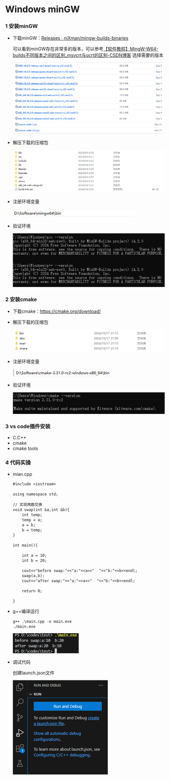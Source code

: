 # Windows minGW

### 1 安装minGW

* 下载minGW：[Releases · niXman/mingw-builds-binaries](https://github.com/niXman/mingw-builds-binaries/releases)

  可以看到minGW存在非常多的版本，可以参考[【软件教程】MingW-W64-builds不同版本之间的区别_msvcrt与ucrt的区别-CSDN博客](https://blog.csdn.net/zhangjiuding/article/details/129556458) 选择需要的版本

  ​![image](assets/image-20241026164903-79qghij.png)​
* 解压下载的压缩包

  ​![image](assets/image-20241026165031-d11ihk1.png)​
* 注册环境变量

  ​![image](assets/image-20241026165216-cyb8mkc.png)​
* 验证环境

  ​![image](assets/image-20241026165301-ko0v67r.png)​

### 2 安装cmake

* 下载cmake：https://cmake.org/download/
* 解压下载的压缩包

  ​![image](assets/image-20241026165412-spgx6ow.png)​
* 注册环境变量

  ​![image](assets/image-20241026165457-d2fltn6.png)​
* 验证环境

  ​![image](assets/image-20241026165519-two70rv.png)​

### 3 vs code插件安装

* C.C++
* cmake
* cmake tools

### 4 代码实操

* mian.cpp

  ```undefined
  #include <iostream>

  using namespace std;

  // 实现两数交换
  void swap(int &a,int &b){
      int temp;
      temp = a;
      a = b;
      b = temp;
  }

  int main(){

      int a = 10;
      int b = 20;

      cout<<"before swap:"<<"a:"<<a<<"  "<<"b:"<<b<<endl;
      swap(a,b);
      cout<<"after swap:"<<"a:"<<a<<"  "<<"b:"<<b<<endl;

      return 0;

  }
  ```
* g++编译运行

  ```undefined
  g++ .\main.cpp -o main.exe
  ./main.exe
  ```

  ​![image](assets/image-20241026195235-y0dwm0d.png)​
* 调试代码

  创建launch.json文件

  ​![image](assets/image-20241026195352-iazqglw.png)​

‍
